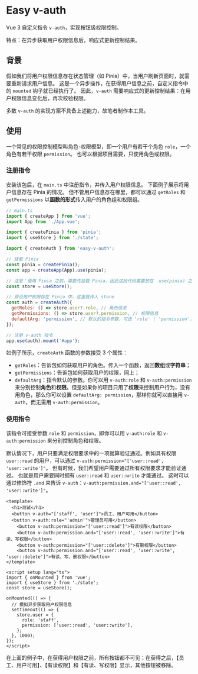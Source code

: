 # Easy v-auth

Vue 3 自定义指令 `v-auth`，实现按钮级权限控制。

特点：在异步获取用户权限信息后，响应式更新控制结果。

## 背景

假如我们将用户权限信息存在状态管理（如 Pinia）中，当用户刷新页面时，就需要重新请求用户信息。
这是一个异步操作，在获得用户信息之前，自定义指令中的 `mounted` 钩子就已经执行了。
因此，`v-auth` 需要响应式的更新控制结果：在用户权限信息变化后，再次校验权限。

多数 `v-auth` 的实现方案不具备上述能力，故笔者制作本工具。

## 使用

一个常见的权限控制模型叫角色-权限模型，即一个用户有若干个角色 `role`，一个角色有若干权限 `permission`。
也可以根据项目需要，只使用角色或权限。

### 注册指令

安装该包后，在 `main.ts` 中注册指令，并传入用户权限信息。
下面例子展示将用户信息存在 Pinia 的情况。
但不管用户信息存在哪里，都可以通过 `getRoles` 和 `getPermissions` 以**函数的形式**传入用户的角色组和权限组。

```js
// main.ts
import { createApp } from 'vue';
import App from './App.vue';

import { createPinia } from 'pinia';
import { useStore } from './state';

import { createAuth } from 'easy-v-auth';

// 挂载 Pinia
const pinia = createPinia();
const app = createApp(App).use(pinia);

// 注意：使用 Pinia 之前，需要先挂载 Pinia，因此这段代码需要放在 .use(pinia) 之后
const store = useStore();

// 假设用户权限存在 Pinia 中，这里就传入 store
const auth = createAuth({
  getRoles: () => store.user?.role, // 角色信息
  getPermissions: () => store.user?.permission, // 权限信息
  defaultArg: 'permission', // 默认的指令参数，可选 'role' | 'permission'，默认 'role'
});

// 注册 v-auth 指令
app.use(auth).mount('#app');
```

如例子所示，`createAuth` 函数的参数接受 3 个属性：

- `getRoles`：告诉包如何获取用户的角色。传入一个函数，返回**数组**或**字符串**；
- `getPermissions`：告诉包如何获取用户的权限，同上；
- `defaultArg`：指令默认的参数。你可以用 `v-auth:role` 和 `v-auth:permission` 来分别控制**角色**和**权限**。但是如果你的项目只用了**权限**来控制用户行为，没有用角色，那么你可以设置 `defaultArg: permission`，那样你就可以直接用 `v-auth`，而无需用 `v-auth:permission`。

### 使用指令

该指令可接受参数 `role` 和 `permission`，即你可以用 `v-auth:role` 和 `v-auth:permission` 来分别控制角色和权限。

默认情况下，用户只要满足权限要求中的一项就算验证通过。例如具有权限 `user::read` 的用户，可以通过 `v-auth:permission="['user::read', 'user::write']"`。
但有时候，我们希望用户需要通过所有权限要求才能验证通过。
也就是用户需要同时拥有 `user::read` 和 `user::write` 才能通过。
这时可以通过修饰符 `.and` 来告诉 `v-auth`：`v-auth:permission.and="['user::read', 'user::write']"`。

```vue
<template>
  <h1>测试</h1>
  <button v-auth="['staff', 'user']">员工、用户可用</button>
  <button v-auth:role="'admin'">管理员可用</button>
	<button v-auth:permission="['user::read']">有读权限</button>
	<button v-auth:permission.and="['user::read', 'user::write']">有读、写权限</button>
	<button v-auth:permission="['user::delete']">有删权限</button>
	<button v-auth:permission.and="['user::read', 'user::write', 'user::delete']">有读、写、删权限</button>
</template>

<script setup lang="ts">
import { onMounted } from 'vue';
import { useStore } from './state';
const store = useStore();

onMounted(() => {
  // 模拟异步获取用户权限信息
  setTimeout(() => {
    store.user = {
      role: 'staff',
      permission: ['user::read', 'user::write'],
    };
  }, 1000);
});
</script>
```

在上面的例子中，在获得用户权限之前，所有按钮都不可见；在获得之后，【员工、用户可用】、【有读权限】和【有读、写权限】显示，其他按钮被移除。